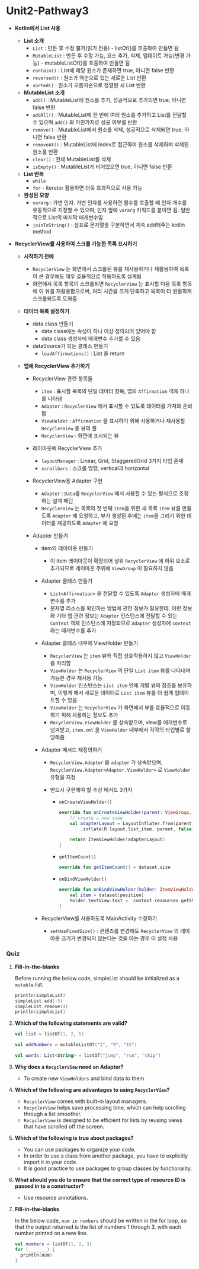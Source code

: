 # Unit2-Pathway3



* **Kotlin에서 List 사용**

  * **List 소개**
    * `List` : 만든 후 수정 불가(읽기 전용) - listOf()를 호출하여 만들면 됨
    * `MutableList` : 만든 후 수정 가능, 요소 추가, 삭제, 업데이트 가능(변경 가능) - mutableListOf()를 호출하여 만들면 됨
    * `contain()` : List에 해당 원소가 존재하면 true, 아니면 false 반환
    * `reversed()` : 원소가 역순으로 있는 새로운 List 반환
    * `sorted()` : 원소가 오름차순으로 정렬된 새 List 반환
  * **MutableList 소개**
    * `add()` : MutableList에 원소를 추가, 성공적으로 추가되면 true, 아니면 false 반환
    * `addAll()` : MutableList에 한 번에 여러 원소를 추가하고 List를 전달할 수 있으며 `add()` 와 마찬가지로 성공 여부를 반환
    * `remove()` : MutableList에서 원소를 삭제, 성공적으로 삭제되면 true, 아니면 false 반환
    * `removeAt()` : MutableList에 index로 접근하여 원소를 삭제하며 삭제된 원소를 반환
    * `clear()` : 전체 MutableList를 삭제
    * `isEmpty()` : MutableList가 비어있으면 true, 아니면 false 반환
  * **List 반복**
    * `while`
    * `for` - iterator 활용하면 더욱 효과적으로 사용 가능
  * **완성된 모양**
    * `vararg` : 가변 인자. 가변 인자를 사용하면 함수를 호출할 때 인자 개수를 유동적으로 지정할 수 있으며, 인자 앞에 `vararg` 키워드를 붙이면 됨. 일반적으로 List의 마지막 매개변수임
    * `joinToString()` : 쉼표로 문자열을 구분하면서 계속 add해주는 kotlin method

* **RecyclerView를 사용하여 스크롤 가능한 목록 표시하기**

  * **시작하기 전에**

    * `RecyclerView` 는 화면에서 스크롤된 뷰를 재사용하거나 재활용하여 목록이 큰 경우에도 매우 효율적으로 작동하도록 설계됨
    * 화면에서 목록 항목이 스크롤되면 `RecyclerView` 는 표시할 다음 목록 항목에 이 뷰를 재활용함으로써, 처리 시간을 크게 단축하고 목록이 더 원활하게 스크롤되도록 도와줌

  * **데이터 목록 설정하기**

    * data class 만들기
      * data class에는 속성이 하나 이상 정의되어 있어야 함
      * data class 생성자에 매개변수 추가할 수 있음
    * dataSource가 되는 클래스 만들기
      * `loadAffirmations()` : List<Affirmation> 을 return

  * **앱에 RecyclerView 추가하기**

    * RecyclerView 관련 항목들

      * `item` : 표시할 목록의 단일 데이터 항목, 앱의 `Affirmation` 객체 하나를 나타냄
      * `Adapter` : `RecyclerView` 에서 표시할 수 있도록 데이터를 가져와 준비함
      * `ViewHolder` : `Affirmation` 을 표시하기 위해 사용하거나 재사용할 `RecyclerView` 용 뷰의 풀
      * `RecyclerView` : 화면에 표시되는 뷰

    * 레이아웃에 RecyclerView 추가

      * `layoutManager` : Linear, Grid, StaggeredGrid 3가지 타입 존재
      * `scrollbars` : 스크롤 방향, vertical과 horizontal

    * RecyclerView용 Adapter 구현

      * `Adapter` : `Data`를 `RecyclerView` 에서 사용할 수 있는 형식으로 조정하는 설계 패턴
      * `RecyclerView` 는 목록의 첫 번째 `item`을 위한 새 목록 `item` 뷰를 만들도록 `Adapter` 에 요청하고, 뷰가 생성된 후에는 `item`을 그리기 위한 데이터를 제공하도록 `Adapter` 에 요청

    * Adapter 만들기

      * item의 레이아웃 만들기

        * 이 item 레이아웃이 확장되어 상위 `RecyclerView` 에 하위 요소로 추가되므로 레이아웃 주위에 `ViewGroup` 이 필요하지 않음

      * Adapter 클래스 만들기

        * `List<Affirmation>` 을 전달할 수 있도록 `Adapter` 생성자에 매개변수를 추가
        * 문자열 리소스를 확인하는 방법에 관한 정보가 필요한데, 이런 정보와 기타 앱 관련 정보는 `Adapter` 인스턴스에 전달할 수 있는 `Context` 객체 인스턴스에 저장되므로 `Adapter` 생성자에 `context` 라는 매개변수를 추가

      * Adapter 클래스 내부에 ViewHolder 만들기

        * `RecyclerView` 는 `item` 뷰와 직접 상호작용하지 않고 `ViewHolder` 를 처리함
        * `ViewHolder` 는 `RecyclerView` 의 단일 `List item` 뷰를 나타내며 가능한 경우 재사용 가능
        * `ViewHolder` 인스턴스는 `List item` 안에 개별 뷰의 참조를 보유하며, 이렇게 해서 새로운 데이터로 `List item` 뷰를 더 쉽게 업데이트할 수 있음
        * `ViewHolder` 는 `RecyclerView` 가 화면에서 뷰를 효율적으로 이동하기 위해 사용하는 정보도 추가
        * `RecyclerView.ViewHolder` 를 상속받으며, view를 매개변수로 넘겨받고, `item.xml` 을 `ViewHolder` 내부에서 각각의 타입별로 할당해줌

      * Adapter 메서드 재정의하기

        * `RecyclerView.Adapter` 를 `adapter` 가 상속받으며, `RecyclerView.Adapter<Adapter.ViewHolder>` 로 `ViewHolder` 유형을 지정

        * 반드시 구현해야 할 추상 메서드 3가지

          * `onCreateViewHolder()`

            ```kotlin
            override fun onCreateViewHolder(parent: ViewGroup, viewType: Int): ItemViewHolder {
                // create a new view
                val adapterLayout = LayoutInflater.from(parent.context)
                    .inflate(R.layout.list_item, parent, false)
            
                return ItemViewHolder(adapterLayout)
            }
            ```

          * `getItemCount()`

            ```kotlin
            override fun getItemCount() = dataset.size
            ```

          * `onBindViewHolder()`

            ```kotlin
            override fun onBindViewHolder(holder: ItemViewHolder, position: Int) {
                val item = dataset[position]
                holder.textView.text =  context.resources.getString(item.stringResourceId)
            }
            ```

      * RecyclerView를 사용하도록 MainActivity 수정하기

        * `setHasFixedSize()` : 콘텐츠를 변경해도 `RecyclerView` 의 레이아웃 크기가 변경되지 않는다는 것을 아는 경우 이 설정 사용



### Quiz

1. **Fill-in-the-blanks**

   Before running the below code, simpleList should be initialized as a `mutable` list.

   ```kotlin
   println(simpleList)
   simpleList.add(-5)
   simpleList.remove(4)
   println(simpleList)
   ```

2. **Which of the following statements are valid?**

   ```kotlin
   val list = listOf(1, 2, 5)
   ```

   ```kotlin
   val oddNumbers = mutableListOf("1", "9", "15")
   ```

   ```kotlin
   val words: List<String> = listOf("jump", "run", "skip")
   ```

3. **Why does a `RecyclerView` need an Adapter?**

   * To create new `ViewHolders` and bind data to them

4. **Which of the following are advantages to using `RecyclerView`?**

   * `RecyclerView` comes with built-in layout managers.
   * `RecyclerView` helps save processing time, which can help scrolling through a list smoother.
   * `RecyclerView` is designed to be efficient for lists by reusing views that have scrolled off the screen.

5. **Which of the following is true about packages?**

   * You can use packages to organize your code.
   * In order to use a class from another package, you have to explicitly import it in your code.
   * It is good practice to use packages to group classes by functionality.

6. **What should you do to ensure that the correct type of resource ID is passed in to a constructor?**

   * Use resource annotations.

7. **Fill-in-the-blanks**

   In the below code, `num in numbers` should be written in the for loop, so that the output returned is the list of numbers 1 through 3, with each number printed on a new line.

   ```kotlin
   val numbers = listOf(1, 2, 3)
   for (_______) {
     println(num)
   }
   ```